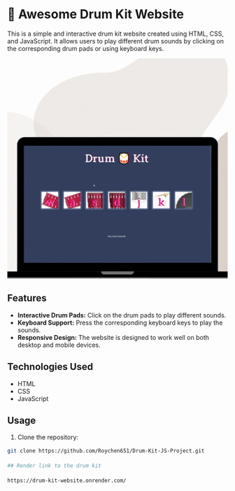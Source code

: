 # 🥁 Awesome Drum Kit Website

This is a simple and interactive drum kit website created using HTML, CSS, and JavaScript. It allows users to play different drum sounds by clicking on the corresponding drum pads or using keyboard keys.


<p> <img src="drumgif.gif" alt="GIF showcasing the app"></p>


## Features

- **Interactive Drum Pads:** Click on the drum pads to play different sounds.
- **Keyboard Support:** Press the corresponding keyboard keys to play the sounds.
- **Responsive Design:** The website is designed to work well on both desktop and mobile devices.

## Technologies Used

- HTML
- CSS
- JavaScript

## Usage

1. Clone the repository:

```bash
git clone https://github.com/Roychen651/Drum-Kit-JS-Project.git

## Render link to the drum kit

https://drum-kit-website.onrender.com/
